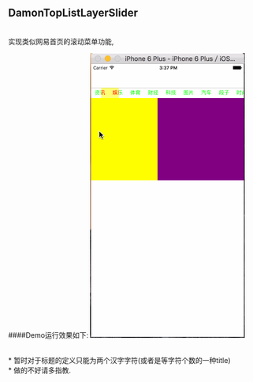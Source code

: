 ## DamonTopListLayerSlider 
<br>  
实现类似网易首页的滚动菜单功能, 

####Demo运行效果如下:
![Damon](https://github.com/Damon-cw/DamonTopListLayerSlider/blob/master/demo.gif)  

<br>
* 暂时对于标题的定义只能为两个汉字字符(或者是等字符个数的一种title) <br>
* 做的不好请多指教.
